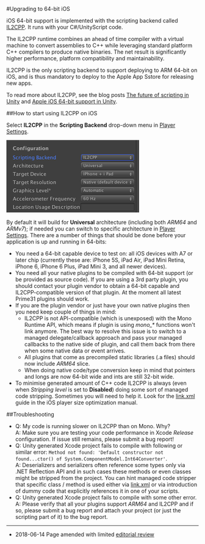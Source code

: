 #Upgrading to 64-bit iOS

iOS 64-bit support is implemented with the scripting backend called [IL2CPP](IL2CPP.html). It runs with your C#/UnityScript code.

The IL2CPP runtime combines an ahead of time compiler with a virtual machine to convert assemblies to C++ while leveraging standard platform C++ compilers to produce native binaries. The net result is significantly higher performance, platform compatibility and maintainability.

IL2CPP is the only scripting backend to support deploying to ARM 64-bit on iOS, and is thus mandatory to deploy to the Apple App Sstore for releasing new apps.

To read more about IL2CPP, see the blog posts [The future of scripting in Unity](http://blogs.unity3d.com/2014/05/20/the-future-of-scripting-in-unity/) and [Apple iOS 64-bit support in Unity](http://blogs.unity3d.com/2014/11/20/apple-ios-64-bit-support-in-unity/).

##How to start using IL2CPP on iOS

Select __IL2CPP__ in the __Scripting Backend__ drop-down menu in [Player Settings](class-PlayerSettings.html).

![Scripting backend selection](../uploads/Main/ScriptingBackendSelection.png)

By default it will build for __Universal__ architecture (including both _ARM64_ and _ARMv7_); if needed you can switch to specific architecture in [Player Settings](class-PlayerSettings.html). There are a number of things that should be done before your application is up and running in 64-bits:

* You need a 64-bit capable device to test on: all iOS devices with A7 or later chip (currently these are: iPhone 5S, iPad Air, iPad Mini Retina, iPhone 6, iPhone 6 Plus, iPad Mini 3, and all newer devices).
* You need all your native plugins to be compiled with 64-bit support (or be provided as source code). If you are using a 3rd party plugin, you should contact your plugin vendor to obtain a 64-bit capable and IL2CPP-compatible version of that plugin. At the moment all latest Prime31 plugins should work.
* If you are the plugin vendor or just have your own native plugins then you need keep couple of things in mind:
    * IL2CPP is not API-compatible (which is unexposed) with the Mono Runtime API, which means if plugin is using _mono\_\*_ functions won't link anymore. The best way to resolve this issue is to switch to a managed delegate/callback approach and pass your managed callbacks to the native side of plugin, and call them back from there when some native data or event arrives.
    * All plugins that come as precompiled static libraries (.a files) should now include _ARM64_ slice.
    * When doing native code/type conversion keep in mind that pointers and longs are now 64-bit wide and ints are still 32-bit wide.
* To minimise generated amount of C++ code IL2CPP is always (even when _Stripping level_ is set to __Disabled__) doing some sort of managed code stripping. Sometimes you will need to help it. Look for the [link.xml](iphone-playerSizeOptimization.html) guide in the iOS player size optimization manual.

##Troubleshooting
* Q: My code is running slower on IL2CPP than on Mono. Why?  
A: Make sure you are testing your code performance in Xcode _*Release*_ configuration. If issue still remains, please submit a bug report! 
* Q: Unity generated Xcode project fails to compile with following or similar error: `Method not found: 'Default constructor not found...ctor() of System.ComponentModel.Int64Converter'`.   
A: Deserializers and serializers often reference some types only via .NET Reflection API and in such cases these methods or even classes might be stripped from the project. You can hint managed code stripper that specific class / method is used either via [link.xml](iphone-playerSizeOptimization.html) or via introduction of dummy code that explicitly references it in one of your scripts.
* Q: Unity generated Xcode project fails to compile with some other error.  
A: Please verify that all your plugins support _ARM64_ and IL2CPP and if so, please submit a bug report and attach your project (or just the scripting part of it) to the bug report.


---

* <span class="page-edit">2018-06-14  Page amended with limited [editorial review](DocumentationEditorialReview.html)
</span>


